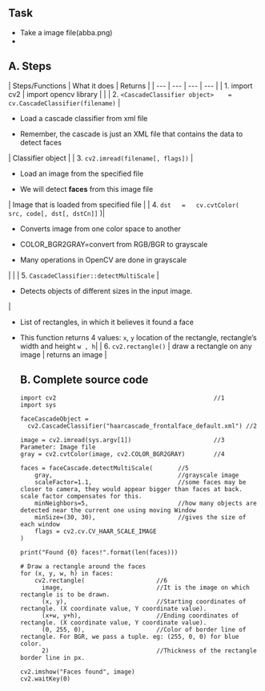 ## Task
- Take a image file(abba.png)
- 

## A. Steps

| Steps/Functions | What it does | Returns |
| --- | --- | --- | --- |
| 1. import cv2 | import opencv library | |
| 2. `<CascadeClassifier object>	=	cv.CascadeClassifier(filename)` | <ul><li>Load a cascade classifier from xml file</li></ul> <ul><li>Remember, the cascade is just an XML file that contains the data to detect faces</li></ul> | Classifier object |
| 3. `cv2.imread(filename[, flags])` | <ul><li>Load an image from the specified file</li></ul> <ul><li>We will detect **faces** from this image file</li></ul> | Image that is loaded from specified file |
| 4. `dst	=	cv.cvtColor(	src, code[, dst[, dstCn]]`	)| <ul><li>Converts image from one color space to another</li></ul> <ul><li>COLOR_BGR2GRAY=convert from RGB/BGR to grayscale</li></ul> <ul><li>Many operations in OpenCV are done in grayscale</li></ul>| |
| 5. `CascadeClassifier::detectMultiScale` | <ul><li>Detects objects of different sizes in the input image.</li></ul> | <ul><li>List of rectangles, in which it believes it found a face</li></ul> <ul><li>This function returns 4 values: `x`, `y` location of the rectangle, rectangle’s width and height `w , h`|
| 6. `cv2.rectangle()` | draw a rectangle on any image |  returns an image |
  
## B. Complete source code
```
import cv2                                            //1
import sys

faceCascadeObject = 
  cv2.CascadeClassifier("haarcascade_frontalface_default.xml") //2

image = cv2.imread(sys.argv[1])                       //3 Parameter: Image file
gray = cv2.cvtColor(image, cv2.COLOR_BGR2GRAY)        //4

faces = faceCascade.detectMultiScale(       //5
    gray,                                   //grayscale image
    scaleFactor=1.1,                        //some faces may be closer to camera, they would appear bigger than faces at back. scale factor compensates for this.
    minNeighbors=5,                         //how many objects are detected near the current one using moving Window
    minSize=(30, 30),                       //gives the size of each window
    flags = cv2.cv.CV_HAAR_SCALE_IMAGE
)

print("Found {0} faces!".format(len(faces)))

# Draw a rectangle around the faces
for (x, y, w, h) in faces:
    cv2.rectangle(                    //6
      image,                          //It is the image on which rectangle is to be drawn.
      (x, y),                         //Starting coordinates of rectangle. (X coordinate value, Y coordinate value).
      (x+w, y+h),                     //Ending coordinates of rectangle. (X coordinate value, Y coordinate value).
      (0, 255, 0),                    //Color of border line of rectangle. For BGR, we pass a tuple. eg: (255, 0, 0) for blue color.
      2)                              //Thickness of the rectangle border line in px.

cv2.imshow("Faces found", image)
cv2.waitKey(0)
```

